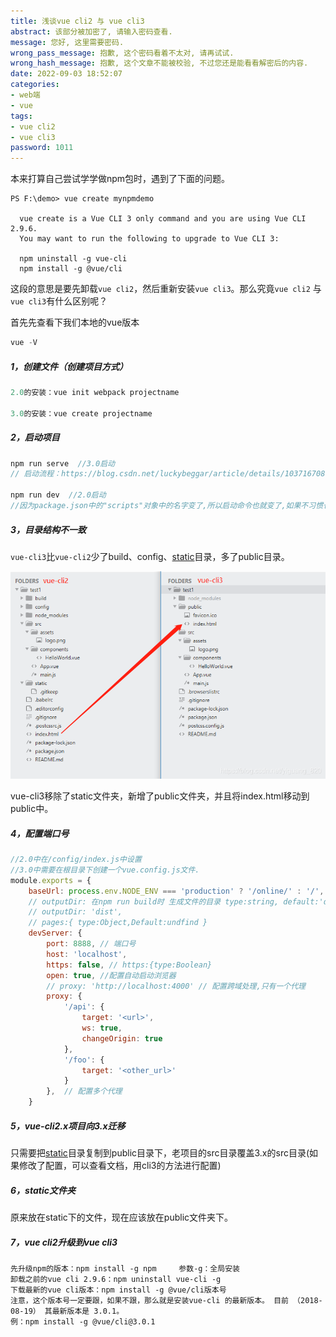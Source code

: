 ```yaml
---
title: 浅谈vue cli2 与 vue cli3
abstract: 该部分被加密了, 请输入密码查看.
message: 您好, 这里需要密码.
wrong_pass_message: 抱歉, 这个密码看着不太对, 请再试试.
wrong_hash_message: 抱歉, 这个文章不能被校验, 不过您还是能看看解密后的内容.
date: 2022-09-03 18:52:07
categories:
- web端
- vue
tags:
- vue cli2
- vue cli3
password: 1011
---
```


本来打算自己尝试学学做npm包时，遇到了下面的问题。

```shell
PS F:\demo> vue create mynpmdemo

  vue create is a Vue CLI 3 only command and you are using Vue CLI 2.9.6.
  You may want to run the following to upgrade to Vue CLI 3:

  npm uninstall -g vue-cli
  npm install -g @vue/cli
```

这段的意思是要先卸载`vue cli2`，然后重新安装`vue cli3`。那么究竟`vue cli2` 与 `vue cli3`有什么区别呢？

首先先查看下我们本地的vue版本

```javascript
vue -V
```



##### 1，创建文件（创建项目方式）

```javascript
2.0的安装：vue init webpack projectname
 
3.0的安装：vue create projectname
```



##### 2，启动项目

```javascript
npm run serve  //3.0启动
// 启动流程：https://blog.csdn.net/luckybeggar/article/details/103716708

npm run dev  //2.0启动
//因为package.json中的"scripts"对象中的名字变了,所以启动命令也就变了,如果不习惯也可以手动改回去
```



##### 3，目录结构不一致

`vue-cli3`比`vue-cli2`少了build、config、[static](https://so.csdn.net/so/search?q=static&spm=1001.2101.3001.7020)目录，多了public目录。

![](watermark,type_ZmFuZ3poZW5naGVpdGk,shadow_10,text_aHR0cHM6Ly9ibG9nLmNzZG4ubmV0L3lpZ3VhbmdfODIw,size_16,color_FFFFFF,t_70.png)

vue-cli3移除了static文件夹，新增了public文件夹，并且将index.html移动到public中。



##### 4，配置端口号

```javascript
//2.0中在/config/index.js中设置
//3.0中需要在根目录下创建一个vue.config.js文件.
module.exports = {
    baseUrl: process.env.NODE_ENV === 'production' ? '/online/' : '/',
    // outputDir: 在npm run build时 生成文件的目录 type:string, default:'dist'
    // outputDir: 'dist',
    // pages:{ type:Object,Default:undfind } 
    devServer: {
        port: 8888, // 端口号
        host: 'localhost',
        https: false, // https:{type:Boolean}
        open: true, //配置自动启动浏览器
        // proxy: 'http://localhost:4000' // 配置跨域处理,只有一个代理
        proxy: {
            '/api': {
                target: '<url>',
                ws: true,
                changeOrigin: true
            },
            '/foo': {
                target: '<other_url>'
            }
        },  // 配置多个代理
    }
```



##### 5，vue-cli2.x项目向3.x迁移

只需要把[static](https://so.csdn.net/so/search?q=static&spm=1001.2101.3001.7020)目录复制到public目录下，老项目的src目录覆盖3.x的src目录(如果修改了配置，可以查看文档，用cli3的方法进行配置)



##### 6，static文件夹

原来放在static下的文件，现在应该放在public文件夹下。



##### 7，vue cli2升级到vue cli3

```shell
先升级npm的版本：npm install -g npm     参数-g：全局安装
卸载之前的vue cli 2.9.6：npm uninstall vue-cli -g
下载最新的vue cli版本：npm install -g @vue/cli版本号
注意，这个版本号一定要跟，如果不跟，那么就是安装vue-cli 的最新版本。 目前 （2018-08-19） 其最新版本是 3.0.1。
例：npm install -g @vue/cli@3.0.1
```

